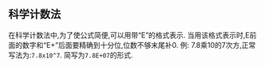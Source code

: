 科学计数法
---

在科学计数法中,为了使公式简便,可以用带“E”的格式表示.
当用该格式表示时,E前面的数字和“E+”后面要精确到十分位,位数不够末尾补0.
例:
	7.8乘10的7次方,正常写法为:`7.8x10^7`.
	简写为`7.8E+07`的形式.